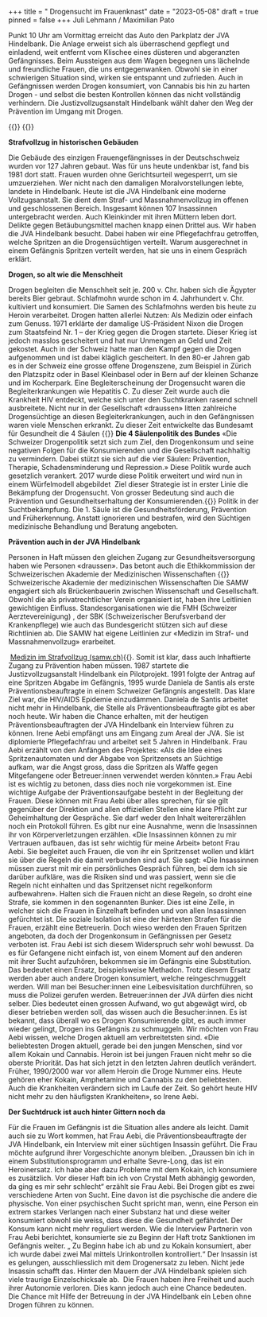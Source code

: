 +++
title = "   Drogensucht im Frauenknast"
date = "2023-05-08"
draft = true
pinned = false
+++
Juli Lehmann / Maximilian Pato

Punkt 10 Uhr am Vormittag erreicht das Auto den Parkplatz der JVA Hindelbank. Die Anlage erweist sich als überraschend gepflegt und einladend, weit entfernt vom Klischee eines düsteren und abgeranzten Gefängnisses. Beim Aussteigen aus dem Wagen begegnen uns lächelnde und freundliche Frauen, die uns entgegenwanken. Obwohl sie in einer schwierigen Situation sind, wirken sie entspannt und zufrieden. Auch in Gefängnissen werden Drogen konsumiert, von Cannabis bis hin zu harten Drogen - und selbst die besten Kontrollen können das nicht vollständig verhindern. Die Justizvollzugsanstalt Hindelbank wählt daher den Weg der Prävention im Umgang mit Drogen.

{{<box>}}   {{</box>}} 

**Strafvollzug in historischen Gebäuden**

Die Gebäude des einzigen Frauengefängnisses in der Deutschschweiz wurden vor 127 Jahren gebaut. Was für uns heute undenkbar ist, fand bis 1981 dort statt. Frauen wurden ohne Gerichtsurteil wegesperrt, um sie umzuerziehen. Wer nicht nach den damaligen Moralvorstellungen lebte, landete in Hindelbank. Heute ist die JVA Hindelbank eine moderne Vollzugsanstalt. Sie dient dem Straf- und Massnahmenvollzug im offenen und geschlossenen Bereich. Insgesamt können 107 Insassinnen untergebracht werden. Auch Kleinkinder mit ihren Müttern leben dort. Delikte gegen Betäubungsmittel machen knapp einen Drittel aus. Wir haben die JVA Hindelbank besucht. Dabei haben wir eine Pflegefachfrau getroffen, welche Spritzen an die Drogensüchtigen verteilt. Warum ausgerechnet in einem Gefängnis Spritzen verteilt werden, hat sie uns in einem Gespräch erklärt.

**Drogen, so alt wie die Menschheit**

Drogen begleiten die Menschheit seit je. 200 v. Chr. haben sich die Ägypter bereits Bier gebraut. Schlafmohn wurde schon im 4. Jahrhundert v. Chr. kultiviert und konsumiert. Die Samen des Schlafmohns werden bis heute zu Heroin verarbeitet. Drogen hatten allerlei Nutzen: Als Medizin oder einfach zum Genuss. 1971 erklärte der damalige US-Präsident Nixon die Drogen zum Staatsfeind Nr. 1 – der Krieg gegen die Drogen startete. Dieser Krieg ist jedoch masslos gescheitert und hat nur Unmengen an Geld und Zeit gekostet. Auch in der Schweiz hatte man den Kampf gegen die Drogen aufgenommen und ist dabei kläglich gescheitert. In den 80-er Jahren gab es in der Schweiz eine grosse offene Drogenszene, zum Beispiel in Zürich den Platzspitz oder in Basel Kleinbasel oder in Bern auf der kleinen Schanze und im Kocherpark. Eine Begleiterscheinung der Drogensucht waren die Begleiterkrankungen wie Hepatitis C. Zu dieser Zeit wurde auch die Krankheit HIV entdeckt, welche sich unter den Suchtkranken rasend schnell ausbreitete. Nicht nur in der Gesellschaft «draussen» litten zahlreiche Drogensüchtige an diesen Begleiterkrankungen, auch in den Gefängnissen waren viele Menschen erkrankt. Zu dieser Zeit entwickelte das Bundesamt für Gesundheit die 4 Säulen {{<box>}} **Die 4 Säulenpolitik des Bundes** «Die Schweizer Drogenpolitik setzt sich zum Ziel, den Drogenkonsum und seine negativen Folgen für die Konsumierenden und die Gesellschaft nachhaltig zu vermindern. Dabei stützt sie sich auf die vier Säulen: Prävention, Therapie, Schadensminderung und Repression.» Diese Politik wurde auch gesetzlich verankert. 2017 wurde diese Politik erweitert und wird nun in einem Würfelmodell abgebildet  Ziel dieser Strategie ist in erster Linie die Bekämpfung der Drogensucht. Von grosser Bedeutung sind auch die Prävention und Gesundheitserhaltung der Konsumierenden.{{</box>}} Politik in der Suchtbekämpfung. Die 1. Säule ist die Gesundheitsförderung, Prävention und Früherkennung. Anstatt ignorieren und bestrafen, wird den Süchtigen medizinische Behandlung und Beratung angeboten.

 **Prävention auch in der JVA Hindelbank**

Personen in Haft müssen den gleichen Zugang zur Gesundheitsversorgung haben wie Personen «draussen». Das betont auch die Ethikkommission der Schweizerischen Akademie der Medizinischen Wissenschaften {{<box>}} Schweizerische Akademie der medizinischen Wissenschaften Die SAMW engagiert sich als Brückenbauerin zwischen Wissenschaft und Gesellschaft. Obwohl die als privatrechtlicher Verein organisiert ist, haben ihre Leitlinien gewichtigen Einfluss. Standesorganisationen wie die FMH (Schweizer Aerztevereinigung) , der SBK (Schweizerischer Berufsverband der Krankenpflege) wie auch das Bundesgericht stützen sich auf diese Richtlinien ab. Die SAMW hat eigene Leitlinien zur «Medizin im Straf- und Massnahmenvollzug» erarbeitet.

 [Medizin im Strafvollzug (samw.ch)](https://www.samw.ch/de/Ethik/Themen-A-bis-Z/Medizin-im-Straf-und-Massnahmenvollzug.html){{</box>}. Somit ist klar, dass auch Inhaftierte Zugang zu Prävention haben müssen. 1987 startete die Justizvollzugsanstalt Hindelbank ein Pilotprojekt. 1991 folgte der Antrag auf eine Spritzen Abgabe im Gefängnis, 1995 wurde Daniela de Santis als erste Präventionsbeauftragte in einem Schweizer Gefängnis angestellt. Das klare Ziel war, die HIV/AIDS Epidemie einzudämmen. Daniela de Santis arbeitet nicht mehr in Hindelbank, die Stelle als Präventionsbeauftragte gibt es aber noch heute. Wir haben die Chance erhalten, mit der heutigen Präventionsbeauftragten der JVA Hindelbank ein Interview führen zu können. Irene Aebi empfängt uns am Eingang zum Areal der JVA. Sie ist diplomierte Pflegefachfrau und arbeitet seit 5 Jahren in Hindelbank. Frau Aebi erzählt von den Anfängen des Projektes: «Als die Idee eines Spritzenautomaten und der Abgabe von Spritzensets an Süchtige aufkam, war die Angst gross, dass die Spritzen als Waffe gegen Mitgefangene oder Betreuer:innen verwendet werden könnten.» Frau Aebi ist es wichtig zu betonen, dass dies noch nie vorgekommen ist. Eine wichtige Aufgabe der Präventionsaufgabe besteht in der Begleitung der Frauen. Diese können mit Frau Aebi über alles sprechen, für sie gilt gegenüber der Direktion und allen offiziellen Stellen eine klare Pflicht zur Geheimhaltung der Gespräche. Sie darf weder den Inhalt weitererzählen noch ein Protokoll führen. Es gibt nur eine Ausnahme, wenn die Insassinnen ihr von Körperverletzungen erzählen. «Die Insassinnen können zu mir Vertrauen aufbauen, das ist sehr wichtig für meine Arbeit» betont Frau Aebi. Sie begleitet auch Frauen, die von ihr ein Spritzenset wollen und klärt sie über die Regeln die damit verbunden sind auf. Sie sagt: «Die Insassinnen müssen zuerst mit mir ein persönliches Gespräch führen, bei dem ich sie darüber aufkläre, was die Risiken sind und was passiert, wenn sie die Regeln nicht einhalten und das Spritzenset nicht regelkonform aufbewahren». Halten sich die Frauen nicht an diese Regeln, so droht eine Strafe, sie kommen in den sogenannten Bunker. Dies ist eine Zelle, in welcher sich die Frauen in Einzelhaft befinden und von allen Insassinnen gefürchtet ist. Die soziale Isolation ist eine der härtesten Strafen für die Frauen, erzählt eine Betreuerin. Doch wieso werden den Frauen Spritzen angeboten, da doch der Drogenkonsum in Gefängnissen per Gesetz verboten ist. Frau Aebi ist sich diesem Widerspruch sehr wohl bewusst. Da es für Gefangene nicht einfach ist, von einem Moment auf den anderen mit ihrer Sucht aufzuhören, bekommen sie im Gefängnis eine Substitution. Das bedeutet einen Ersatz, beispielsweise Methadon. Trotz diesem Ersatz werden aber auch andere Drogen konsumiert, welche reingeschmuggelt werden. Will man bei Besucher:innen eine Leibesvisitation durchführen, so muss die Polizei gerufen werden. Betreuer:innen der JVA dürfen dies nicht selber. Dies bedeutet einen grossen Aufwand, wo gut abgewägt wird, ob dieser betrieben werden soll, das wissen auch die Besucher:innen. Es ist bekannt, dass überall wo es Drogen Konsumierende gibt, es auch immer wieder gelingt, Drogen ins Gefängnis zu schmuggeln. Wir möchten von Frau Aebi wissen, welche Drogen aktuell am verbreitetsten sind. «Die beliebtesten Drogen aktuell, gerade bei den jungen Menschen, sind vor allem Kokain und Cannabis. Heroin ist bei jungen Frauen nicht mehr so die oberste Priorität. Das hat sich jetzt in den letzten Jahren deutlich verändert. Früher, 1990/2000 war vor allem Heroin die Droge Nummer eins. Heute gehören eher Kokain, Amphetamine und Cannabis zu den beliebtesten. Auch die Krankheiten verändern sich im Laufe der Zeit. So gehört heute HIV nicht mehr zu den häufigsten Krankheiten», so Irene Aebi.

**Der Suchtdruck ist auch hinter Gittern noch da**

Für die Frauen im Gefängnis ist die Situation alles andere als leicht. Damit auch sie zu Wort kommen, hat Frau Aebi, die Präventionsbeauftragte der JVA Hindelbank, ein Interview mit einer süchtigen Insassin geführt. Die Frau möchte aufgrund ihrer Vorgeschichte anonym bleiben. „Draussen bin ich in einem Substitutionsprogramm und erhalte Sevre-Long, das ist ein Heroinersatz. Ich habe aber dazu Probleme mit dem Kokain, ich konsumiere es zusätzlich. Vor dieser Haft bin ich von Crystal Meth abhängig geworden, da ging es mir sehr schlecht“ erzählt sie Frau Aebi. Bei Drogen gibt es zwei verschiedene Arten von Sucht. Eine davon ist die psychische die andere die physische. Von einer psychischen Sucht spricht man, wenn, eine Person ein extrem starkes Verlangen nach einer Substanz hat und diese weiter konsumiert obwohl sie weiss, dass diese die Gesundheit gefährdet. Der Konsum kann nicht mehr reguliert werden. Wie die Interview Partnerin von Frau Aebi berichtet, konsumierte sie zu Beginn der Haft trotz Sanktionen im Gefängnis weiter. „ Zu Beginn habe ich ab und zu Kokain konsumiert, aber ich wurde dabei zwei Mal mittels Urinkontrollen kontrolliert.“ Der Insassin ist es gelungen, ausschliesslich mit dem Drogenersatz zu leben. Nicht jede Insassin schafft das. Hinter den Mauern der JVA Hindelbank spielen sich viele traurige Einzelschicksale ab.  Die Frauen haben ihre Freiheit und auch ihrer Autonomie verloren. Dies kann jedoch auch eine Chance bedeuten. Die Chance mit Hilfe der Betreuung in der JVA Hindelbank ein Leben ohne Drogen führen zu können.